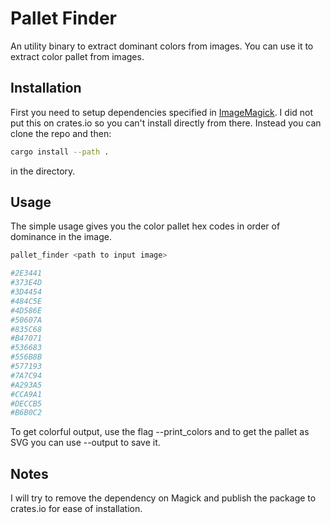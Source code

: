 # Pallet Finder

An utility binary to extract dominant colors from images. You can use it to extract color pallet from images.

## Installation
First you need to setup dependencies specified in [ImageMagick](https://github.com/nlfiedler/magick-rust).
I did not put this on crates.io so you can't install directly from there. Instead you can clone the repo and then:
```bash
cargo install --path .
```
in the directory.

## Usage
The simple usage gives you the color pallet hex codes in order of dominance in the image.
```bash
pallet_finder <path to input image>

#2E3441
#373E4D
#3D4454
#484C5E
#4D586E
#50607A
#835C68
#B47071
#536683
#556B8B
#577193
#7A7C94
#A293A5
#CCA9A1
#DECCB5
#B6B0C2
```

To get colorful output, use the flag --print_colors and to get the pallet as SVG you can use --output <path to save the svg> to save it.

## Notes
I will try to remove the dependency on Magick and publish the package to crates.io for ease of installation.
